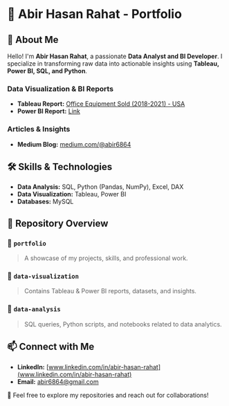 # 📌 Abir Hasan Rahat - Portfolio

## 👋 About Me
Hello! I'm **Abir Hasan Rahat**, a passionate **Data Analyst and BI Developer**. I specialize in transforming raw data into actionable insights using **Tableau, Power BI, SQL, and Python**. 
### **Data Visualization & BI Reports**
- **Tableau Report:** [Office Equipment Sold (2018-2021) - USA](https://public.tableau.com/views/OfficeEquipmentSoldfrom2018to2021inUSAbycities/Dashboard1?:language=en-US&:sid=&:display_count=n&:origin=viz_share_link&:device=desktop)
- **Power BI Report:** [Link](https://app.powerbi.com/links/SMhI8AGy-q?ctid=97d84781-b85c-4034-a0d0-588e7b442e45&pbi_source=linkShare)

### **Articles & Insights**
- **Medium Blog:** [medium.com/@abir6864](https://medium.com/@abir6864)


## 🛠️ Skills & Technologies
- **Data Analysis:** SQL, Python (Pandas, NumPy), Excel, DAX
- **Data Visualization:** Tableau, Power BI
- **Databases:** MySQL

## 📂 Repository Overview
### 🔹 `portfolio`
> A showcase of my projects, skills, and professional work.

### 🔹 `data-visualization`
> Contains Tableau & Power BI reports, datasets, and insights.

### 🔹 `data-analysis`
> SQL queries, Python scripts, and notebooks related to data analytics.


## 📫 Connect with Me
- **LinkedIn:** [www.linkedin.com/in/abir-hasan-rahat](www.linkedin.com/in/abir-hasan-rahat)
- **Email:** abir6864@gmail.com

🚀 Feel free to explore my repositories and reach out for collaborations!
